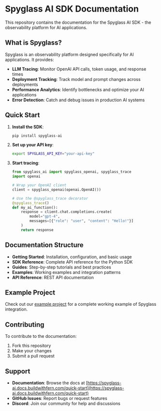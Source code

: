 # Spyglass AI SDK Documentation

This repository contains the documentation for the Spyglass AI SDK - the observability platform for AI applications.

## What is Spyglass?

Spyglass is an observability platform designed specifically for AI applications. It provides:

- **LLM Tracing**: Monitor OpenAI API calls, token usage, and response times
- **Deployment Tracking**: Track model and prompt changes across deployments
- **Performance Analytics**: Identify bottlenecks and optimize your AI applications
- **Error Detection**: Catch and debug issues in production AI systems

## Quick Start

1. **Install the SDK**:
   ```bash
   pip install spyglass-ai
   ```

2. **Set up your API key**:
   ```bash
   export SPYGLASS_API_KEY="your-api-key"
   ```

3. **Start tracing**:
   ```python
   from spyglass_ai import spyglass_openai, spyglass_trace
   import openai
   
   # Wrap your OpenAI client
   client = spyglass_openai(openai.OpenAI())
   
   # Use the @spyglass_trace decorator
   @spyglass_trace()
   def my_ai_function():
       response = client.chat.completions.create(
           model="gpt-4",
           messages=[{"role": "user", "content": "Hello!"}]
       )
       return response
   ```

## Documentation Structure

- **Getting Started**: Installation, configuration, and basic usage
- **SDK Reference**: Complete API reference for the Python SDK
- **Guides**: Step-by-step tutorials and best practices
- **Examples**: Working examples and integration patterns
- **API Reference**: REST API documentation

## Example Project

Check out our [example project](../example-project/) for a complete working example of Spyglass integration.

## Contributing

To contribute to the documentation:

1. Fork this repository
2. Make your changes
3. Submit a pull request

## Support

- **Documentation**: Browse the docs at [https://spyglass-ai.docs.buildwithfern.com/quick-start](https://spyglass-ai.docs.buildwithfern.com/quick-start)
- **GitHub Issues**: Report bugs or request features
- **Discord**: Join our community for help and discussions 